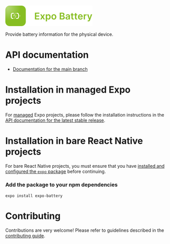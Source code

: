 <p>
  <a href="https://docs.expo.dev/versions/latest/sdk/battery/">
    <img
      src="../../.github/resources/expo-battery.svg"
      alt="expo-battery"
      height="64" />
  </a>
</p>

Provide battery information for the physical device.

# API documentation

- [Documentation for the main branch](https://github.com/expo/expo/blob/main/docs/pages/versions/unversioned/sdk/battery.mdx)

# Installation in managed Expo projects

For [managed](https://docs.expo.dev/archive/managed-vs-bare/) Expo projects, please follow the installation instructions in the [API documentation for the latest stable release](https://docs.expo.dev/versions/latest/sdk/battery/).

# Installation in bare React Native projects

For bare React Native projects, you must ensure that you have [installed and configured the `expo` package](https://docs.expo.dev/bare/installing-expo-modules/) before continuing.

### Add the package to your npm dependencies

```
expo install expo-battery
```

# Contributing

Contributions are very welcome! Please refer to guidelines described in the [contributing guide](https://github.com/expo/expo#contributing).
